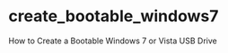 create_bootable_windows7
========================

How to Create a Bootable Windows 7 or Vista USB Drive